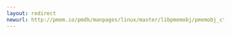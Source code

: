 ```yaml
---
layout: redirect
newurl: http://pmem.io/pmdk/manpages/linux/master/libpmemobj/pmemobj_ctl_get.3.html
---
```

